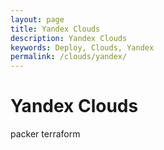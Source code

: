 ```yaml
---
layout: page
title: Yandex Clouds
description: Yandex Clouds
keywords: Deploy, Clouds, Yandex
permalink: /clouds/yandex/
---
```


# Yandex Clouds

packer
terraform

